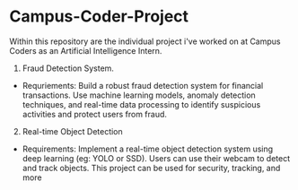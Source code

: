 # Campus-Coder-Project

Within this repository are the individual project i've worked on at Campus Coders as an Artificial Intelligence Intern.

1. Fraud Detection System.

- Requriements:
Build a robust fraud detection system for financial transactions. 
Use machine learning models, anomaly detection techniques, and real-time data processing to identify suspicious activities and protect users from fraud.

2. Real-time Object Detection

- Requirements:
Implement a real-time object detection system using deep learning (eg: YOLO or SSD). Users can use their webcam to detect and track objects. This project can be used for security, tracking, and more
